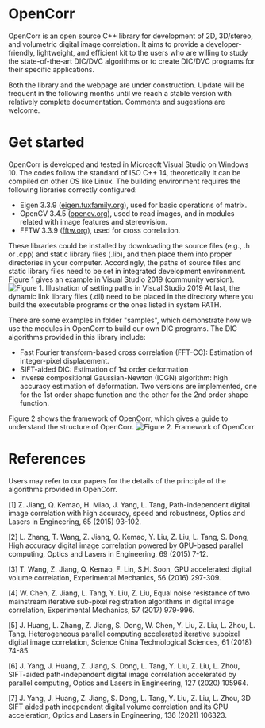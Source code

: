 # OpenCorr
OpenCorr is an open source C++ library for development of 2D, 3D/stereo, and volumetric digital image correlation. It aims to provide a developer-friendly, lightweight, and efficient kit to the users who are willing to study the state-of-the-art DIC/DVC algorithms or to create DIC/DVC programs for their specific applications.

Both the library and the webpage are under construction. Update will be frequent in the following months until we reach a stable version with relatively complete documentation. Comments and sugestions are welcome.

# Get started

OpenCorr is developed and tested in Microsoft Visual Studio on Windows 10. The codes follow the standard of ISO C++ 14, theoretically it can be compiled on other OS like Linux. The building environment requires the following libraries correctly configured:

- Eigen 3.3.9 ([eigen.tuxfamily.org](eigen.tuxfamily.org)), used for basic operations of matrix.
- OpenCV 3.4.5 ([opencv.org](opencv.org)), used to read images, and in modules related with image features and stereovision.
- FFTW 3.3.9 ([fftw.org](fftw.org)), used for cross correlation.

These libraries could be installed by downloading the source files (e.g., .h or .cpp) and static library files (.lib), and then place them into proper directories in your computer. Accordingly, the paths of source files and static library files need to be set in integrated development environment. Figure 1 gives an example in Visual Studio 2019 (community version).
![Figure 1. Illustration of setting paths in Visual Studio 2019](https://github.com/vincentjzy/OpenCorr/blob/main/img/configuration_of_path_in_vs.png)
At last, the dynamic link library files (.dll) need to be placed in the directory where you build the executable programs or the ones listed in system PATH.

There are some examples in folder "samples", which demonstrate how we use the modules in OpenCorr to build our own DIC programs. The DIC algorithms provided in this library include:

- Fast Fourier transform-based cross correlation (FFT-CC): Estimation of integer-pixel displacement.
- SIFT-aided DIC: Estimation of 1st order deformation
- Inverse compositional Gaussian-Newton (ICGN) algorithm: high accuracy estimation of deformation. Two versions are implemented, one for the 1st order shape function and the other for the 2nd order shape function.

Figure 2 shows the framework of OpenCorr, which gives a guide to understand the structure of OpenCorr.
![Figure 2. Framework of OpenCorr](https://github.com/vincentjzy/OpenCorr/blob/main/img/framework.png)

# References
Users may refer to our papers for the details of the principle of the algorithms provided in OpenCorr.

[1] Z. Jiang, Q. Kemao, H. Miao, J. Yang, L. Tang, Path-independent digital image correlation with high accuracy, speed and robustness, Optics and Lasers in Engineering, 65 (2015) 93-102.

[2] L. Zhang, T. Wang, Z. Jiang, Q. Kemao, Y. Liu, Z. Liu, L. Tang, S. Dong, High accuracy digital image correlation powered by GPU-based parallel computing, Optics and Lasers in Engineering, 69 (2015) 7-12.

[3] T. Wang, Z. Jiang, Q. Kemao, F. Lin, S.H. Soon, GPU accelerated digital volume correlation, Experimental Mechanics, 56 (2016) 297-309.

[4] W. Chen, Z. Jiang, L. Tang, Y. Liu, Z. Liu, Equal noise resistance of two mainstream iterative sub-pixel registration algorithms in digital image correlation, Experimental Mechanics, 57 (2017) 979-996.

[5] J. Huang, L. Zhang, Z. Jiang, S. Dong, W. Chen, Y. Liu, Z. Liu, L. Zhou, L. Tang, Heterogeneous parallel computing accelerated iterative subpixel digital image correlation, Science China Technological Sciences, 61 (2018) 74-85.

[6] J. Yang, J. Huang, Z. Jiang, S. Dong, L. Tang, Y. Liu, Z. Liu, L. Zhou, SIFT-aided path-independent digital image correlation accelerated by parallel computing, Optics and Lasers in Engineering, 127 (2020) 105964.

[7] J. Yang, J. Huang, Z. Jiang, S. Dong, L. Tang, Y. Liu, Z. Liu, L. Zhou, 3D SIFT aided path independent digital volume correlation and its GPU acceleration, Optics and Lasers in Engineering, 136 (2021) 106323.
